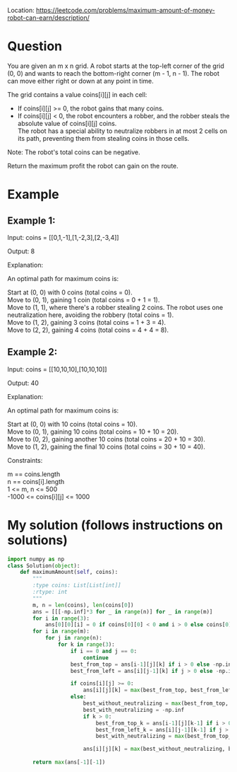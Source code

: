 Location: https://leetcode.com/problems/maximum-amount-of-money-robot-can-earn/description/
# Question
You are given an m x n grid. A robot starts at the top-left corner of the grid (0, 0) and wants to reach the bottom-right corner (m - 1, n - 1). The robot can move either right or down at any point in time.

The grid contains a value coins[i][j] in each cell:

- If coins[i][j] >= 0, the robot gains that many coins.
- If coins[i][j] < 0, the robot encounters a robber, and the robber steals the absolute value of coins[i][j] coins.
</br>The robot has a special ability to neutralize robbers in at most 2 cells on its path, preventing them from stealing coins in those cells.

Note: The robot's total coins can be negative.

Return the maximum profit the robot can gain on the route.

 
# Example

## Example 1:
Input: coins = [[0,1,-1],[1,-2,3],[2,-3,4]]

Output: 8

Explanation:

An optimal path for maximum coins is:

Start at (0, 0) with 0 coins (total coins = 0).\
Move to (0, 1), gaining 1 coin (total coins = 0 + 1 = 1).\
Move to (1, 1), where there's a robber stealing 2 coins. The robot uses one neutralization here, avoiding the robbery (total coins = 1).\
Move to (1, 2), gaining 3 coins (total coins = 1 + 3 = 4).\
Move to (2, 2), gaining 4 coins (total coins = 4 + 4 = 8).

## Example 2:

Input: coins = [[10,10,10],[10,10,10]]

Output: 40

Explanation:

An optimal path for maximum coins is:

Start at (0, 0) with 10 coins (total coins = 10).\
Move to (0, 1), gaining 10 coins (total coins = 10 + 10 = 20).\
Move to (0, 2), gaining another 10 coins (total coins = 20 + 10 = 30).\
Move to (1, 2), gaining the final 10 coins (total coins = 30 + 10 = 40).
 

Constraints:

m == coins.length\
n == coins[i].length\
1 <= m, n <= 500\
-1000 <= coins[i][j] <= 1000
 

# My solution (follows instructions on solutions)
```python
import numpy as np
class Solution(object):
    def maximumAmount(self, coins):
        """
        :type coins: List[List[int]]
        :rtype: int
        """
        m, n = len(coins), len(coins[0])
        ans = [[[-np.inf]*3 for _ in range(n)] for _ in range(m)]
        for i in range(3):
            ans[0][0][i] = 0 if coins[0][0] < 0 and i > 0 else coins[0][0]
        for i in range(m):
            for j in range(n):
                for k in range(3):
                    if i == 0 and j == 0:
                        continue
                    best_from_top = ans[i-1][j][k] if i > 0 else -np.inf
                    best_from_left = ans[i][j-1][k] if j > 0 else -np.inf

                    if coins[i][j] >= 0:
                        ans[i][j][k] = max(best_from_top, best_from_left) + coins[i][j]
                    else:
                        best_without_neutralizing = max(best_from_top, best_from_left) + coins[i][j]
                        best_with_neutralizing = -np.inf
                        if k > 0:
                            best_from_top_k = ans[i-1][j][k-1] if i > 0 else -np.inf
                            best_from_left_k = ans[i][j-1][k-1] if j > 0 else -np.inf
                            best_with_neutralizing = max(best_from_top_k, best_from_left_k)

                        ans[i][j][k] = max(best_without_neutralizing, best_with_neutralizing)
                        
        return max(ans[-1][-1])
```
